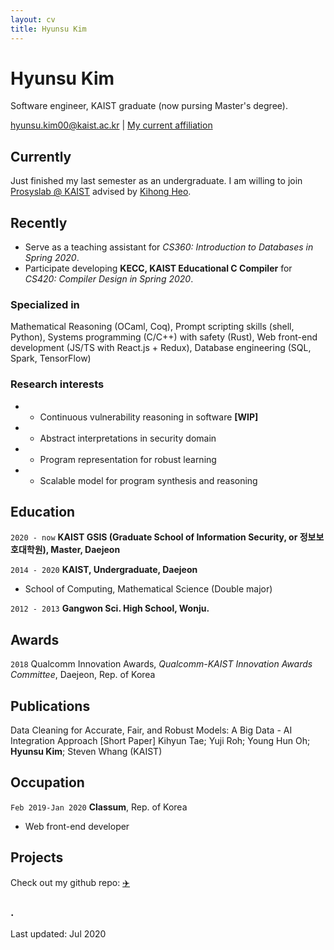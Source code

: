 ```yaml
---
layout: cv
title: Hyunsu Kim
---
```


# Hyunsu Kim

Software engineer, KAIST graduate (now pursing Master's degree).

<div id="webaddress">
<a href="mailto:hyunsu.kim00@kaist.ac.kr">hyunsu.kim00@kaist.ac.kr</a>
| <a href="https://prosys.kaist.ac.kr" target="_blank">My current affiliation</a>
</div>

## Currently

Just finished my last semester as an undergraduate. I am willing to join [Prosyslab @ KAIST](https://prosys.kaist.ac.kr) advised by [Kihong Heo](https://kihongheo.kaist.ac.kr).

## Recently

- Serve as a teaching assistant for _CS360: Introduction to Databases in Spring 2020_.
- Participate developing **KECC, KAIST Educational C Compiler** for _CS420: Compiler Design in Spring 2020_.

### Specialized in

Mathematical Reasoning (OCaml, Coq), Prompt scripting skills (shell, Python), Systems programming (C/C++) with safety (Rust), Web front-end development (JS/TS with React.js + Redux), Database engineering (SQL, Spark, TensorFlow)

### Research interests

- - Continuous vulnerability reasoning in software **[WIP]**
- - Abstract interpretations in security domain
- - Program representation for robust learning
- - Scalable model for program synthesis and reasoning

## Education

`2020 - now`
**KAIST GSIS (Graduate School of Information Security, or 정보보호대학원), Master, Daejeon**

`2014 - 2020`
**KAIST, Undergraduate, Daejeon**

- School of Computing, Mathematical Science (Double major)

`2012 - 2013`
**Gangwon Sci. High School, Wonju.**

## Awards

`2018`
Qualcomm Innovation Awards, _Qualcomm-KAIST Innovation Awards Committee_, Daejeon, Rep. of Korea

## Publications

Data Cleaning for Accurate, Fair, and Robust Models: A Big Data - AI Integration Approach [Short Paper] Kihyun Tae; Yuji Roh; Young Hun Oh; **Hyunsu Kim**; Steven Whang (KAIST)

## Occupation

`Feb 2019-Jan 2020`
**Classum**, Rep. of Korea

- Web front-end developer

## Projects

Check out my github repo: [✈️](https://github.com/hyunsukimsokcho)

### .

Last updated: Jul 2020
